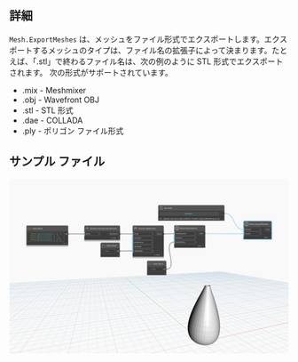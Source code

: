 ## 詳細
`Mesh.ExportMeshes` は、メッシュをファイル形式でエクスポートします。エクスポートするメッシュのタイプは、ファイル名の拡張子によって決まります。たとえば、「.stl」で終わるファイル名は、次の例のように STL 形式でエクスポートされます。
次の形式がサポートされています。
- .mix - Meshmixer
- .obj - Wavefront OBJ
- .stl - STL 形式
- .dae - COLLADA
- .ply - ポリゴン ファイル形式

## サンプル ファイル

![Example](./Autodesk.DesignScript.Geometry.Mesh.ExportMeshes_img.jpg)
